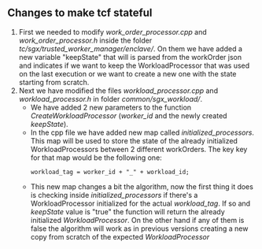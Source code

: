 
## Changes to make tcf stateful
1. First we needed to modify *work_order_processor.cpp* and *work_order_processor.h* inside the folder *tc/sgx/trusted_worker_manager/enclave/*. On them we have added a new variable "keepState" that will is parsed from the workOrder json and indicates if we want to keep the WorkloadProcessor that was used on the last execution or we want to create a new one with the state starting from scratch.
2. Next we have modified the files *workload_processor.cpp* and *workload_processor.h* in folder *common/sgx_workload/*.
	- We have added 2 new parameters to the function *CreateWorkloadProcessor* (*worker_id* and the newly created *keepState*).
	- In the cpp file we have added new map called *initialized_processors*. This map will be used to store the state of the already initialized WorkloadProcessors between 2 different workOrders. The key key for that map would be the following one:
		```
		workload_tag = worker_id + "_" + workload_id;
		```
	- This new map changes a bit the algorithm, now the first thing it does is checking inside *initialized_processors* if there's a WorkloadProcessor initialized for the actual *workload_tag*. If so and *keepState* value is "true" the function will return the already initialized *WorkloadProcessor*. On the other hand if any of them is false the algorithm will work as in previous versions creating a new copy from scratch of the expected *WorkloadProcessor*
 ```

